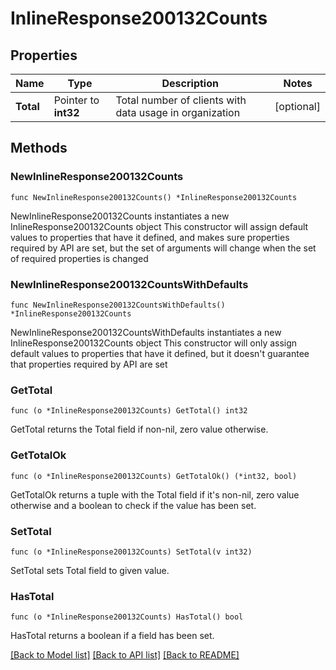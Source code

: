 # InlineResponse200132Counts

## Properties

Name | Type | Description | Notes
------------ | ------------- | ------------- | -------------
**Total** | Pointer to **int32** | Total number of clients with data usage in organization | [optional] 

## Methods

### NewInlineResponse200132Counts

`func NewInlineResponse200132Counts() *InlineResponse200132Counts`

NewInlineResponse200132Counts instantiates a new InlineResponse200132Counts object
This constructor will assign default values to properties that have it defined,
and makes sure properties required by API are set, but the set of arguments
will change when the set of required properties is changed

### NewInlineResponse200132CountsWithDefaults

`func NewInlineResponse200132CountsWithDefaults() *InlineResponse200132Counts`

NewInlineResponse200132CountsWithDefaults instantiates a new InlineResponse200132Counts object
This constructor will only assign default values to properties that have it defined,
but it doesn't guarantee that properties required by API are set

### GetTotal

`func (o *InlineResponse200132Counts) GetTotal() int32`

GetTotal returns the Total field if non-nil, zero value otherwise.

### GetTotalOk

`func (o *InlineResponse200132Counts) GetTotalOk() (*int32, bool)`

GetTotalOk returns a tuple with the Total field if it's non-nil, zero value otherwise
and a boolean to check if the value has been set.

### SetTotal

`func (o *InlineResponse200132Counts) SetTotal(v int32)`

SetTotal sets Total field to given value.

### HasTotal

`func (o *InlineResponse200132Counts) HasTotal() bool`

HasTotal returns a boolean if a field has been set.


[[Back to Model list]](../README.md#documentation-for-models) [[Back to API list]](../README.md#documentation-for-api-endpoints) [[Back to README]](../README.md)


